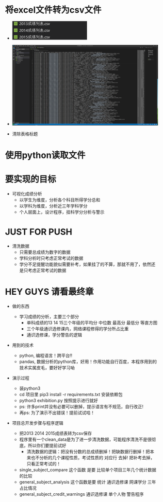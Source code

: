 # 将excel文件转为csv文件

* ![alt csv文件](./csv文件.png)


* ![alt csv内部](./csv内部文件.png)

* 清除表格标题

# 使用python读取文件


# 要实现的目标
- 可视化成绩分析
    - 以学生为维度，分析各个科目所得学分总和
    - 以学科为维度，分析近三年学科学分
    - 个人层面上，设计程序，挂科学分分析与警示


# JUST FOR PUSH

- 清洗数据
    - 只需要总成绩为数字的数据
    - 学科分析时只考虑正常考试的数据
    - 学分不足提醒功能貌似需要补考，如果挂了的不算，那就不用了，依然还是只考虑正常考试的数据


# HEY GUYS 请看最终章

- 做的东西
    - 学习成绩的分析，主要三个部分
        - 单科成绩的13 14 15三个年级的平均分 中位数 最高分 最低分 等直方图
        - 三个年级通识选修课内，网络课程修得的学分所占比重
        - 通识选修课，学分警告的逻辑

- 用到的技术
    - python, 编程语言！跨平台!!
    - pandas, 数据分析的python库，好用！作用功能自行百度，本程序用到的技术实属皮毛，要好好学习呦

- 演示过程
    - 装python3
    - cd 项目里 pip3 install -r requirements.txt 安装依赖包
    - python3 exhibition.py 按照提示进行就好
    - ps: 许多print并没有必要可以删掉，提示语言有不规范，自行改正!
    - 再ps: 为了演示不出错误！提前试试哈！

- 项目总开发步骤与程序逻辑
    - 把2013 2014 2015成绩表转为csv保存
    - 程序里有一个clean_data是为了进一步清洗数据，可能程序清洗不是很彻底，所以你们要提前试好
        - 清洗数据的逻辑：把没有分数的总成绩删掉！把缺数据行删掉！把本来也不分析的几个课程性质，考试性质的 对应行 去掉! 把补考去掉，只看正常考试的！
    - single_subject_compare 这个函数 是要 比较单个项目三年几个统计数据的比较
    - general_subject_analysis 这个函数是要 统计 通识选修课 网课学分 三年 占比情况
    - general_subject_credit_warnings 通识选修课 单个人物 警告程序
